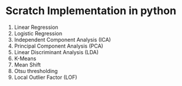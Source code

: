 # Scratch Implementation in python
  1. Linear Regression
  2. Logistic Regression
  3. Independent Component Analysis (ICA)
  4. Principal Component Analysis (PCA)
  5. Linear Discriminant Analysis (LDA)
  6. K-Means
  7. Mean Shift
  8. Otsu thresholding
  9. Local Outlier Factor (LOF)
